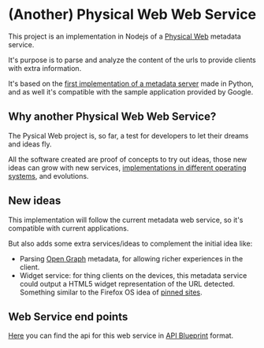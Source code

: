 # (Another) Physical Web Web Service

This project is an implementation in Nodejs of a [Physical Web](https://google.github.io/physical-web/) metadata service.

It's purpose is to parse and analyze the content of the urls to provide clients with extra information.

It's based on the [first implementation of a metadata server](https://github.com/google/physical-web) made in Python, and as well it's compatible with the sample application provided by Google.

## Why another Physical Web Web Service?

The Pysical Web project is, so far,  a test for developers to let their dreams and ideas fly.

All the software created are proof of concepts to try out ideas, those new ideas can grow with new services, [implementations in different operating systems](https://github.com/gmarty/fxos-physical-web), and evolutions.

## New ideas

This implementation will follow the current metadata web service, so it's compatible with current applications.

But also adds some extra services/ideas to complement the initial idea like:

+ Parsing [Open Graph](http://ogp.me/) metadata, for allowing richer experiences in the client.
+ Widget service: for thing clients on the devices, this metadata service could output a HTML5 widget representation of the URL detected. Something similar to the Firefox OS idea of [pinned sites](https://wiki.mozilla.org/FirefoxOS/Pin_the_Web).

## Web Service end points

[Here](API.md) you can find the api for this web service in [API Blueprint](https://apiblueprint.org) format.
